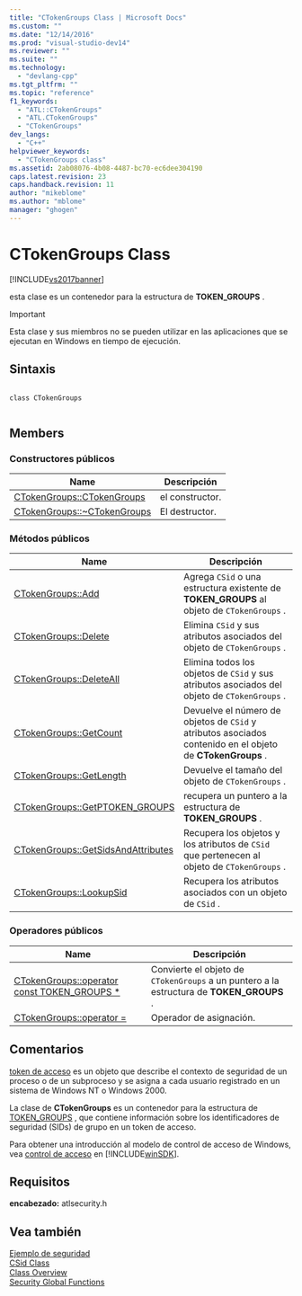 ```yaml
---
title: "CTokenGroups Class | Microsoft Docs"
ms.custom: ""
ms.date: "12/14/2016"
ms.prod: "visual-studio-dev14"
ms.reviewer: ""
ms.suite: ""
ms.technology: 
  - "devlang-cpp"
ms.tgt_pltfrm: ""
ms.topic: "reference"
f1_keywords: 
  - "ATL::CTokenGroups"
  - "ATL.CTokenGroups"
  - "CTokenGroups"
dev_langs: 
  - "C++"
helpviewer_keywords: 
  - "CTokenGroups class"
ms.assetid: 2ab08076-4b08-4487-bc70-ec6dee304190
caps.latest.revision: 23
caps.handback.revision: 11
author: "mikeblome"
ms.author: "mblome"
manager: "ghogen"
---
```

# CTokenGroups Class
[!INCLUDE[vs2017banner](../../assembler/inline/includes/vs2017banner.md)]

esta clase es un contenedor para la estructura de **TOKEN\_GROUPS** .  
  
> [!IMPORTANT]
>  Esta clase y sus miembros no se pueden utilizar en las aplicaciones que se ejecutan en Windows en tiempo de ejecución.  
  
## Sintaxis  
  
```  
  
class CTokenGroups  
  
```  
  
## Members  
  
### Constructores públicos  
  
|Name|Descripción|  
|----------|-----------------|  
|[CTokenGroups::CTokenGroups](../Topic/CTokenGroups::CTokenGroups.md)|el constructor.|  
|[CTokenGroups::~CTokenGroups](../Topic/CTokenGroups::~CTokenGroups.md)|El destructor.|  
  
### Métodos públicos  
  
|Name|Descripción|  
|----------|-----------------|  
|[CTokenGroups::Add](../Topic/CTokenGroups::Add.md)|Agrega `CSid` o una estructura existente de **TOKEN\_GROUPS** al objeto de `CTokenGroups` .|  
|[CTokenGroups::Delete](../Topic/CTokenGroups::Delete.md)|Elimina `CSid` y sus atributos asociados del objeto de `CTokenGroups` .|  
|[CTokenGroups::DeleteAll](../Topic/CTokenGroups::DeleteAll.md)|Elimina todos los objetos de `CSid` y sus atributos asociados del objeto de `CTokenGroups` .|  
|[CTokenGroups::GetCount](../Topic/CTokenGroups::GetCount.md)|Devuelve el número de objetos de `CSid` y atributos asociados contenido en el objeto de **CTokenGroups** .|  
|[CTokenGroups::GetLength](../Topic/CTokenGroups::GetLength.md)|Devuelve el tamaño del objeto de `CTokenGroups` .|  
|[CTokenGroups::GetPTOKEN\_GROUPS](../Topic/CTokenGroups::GetPTOKEN_GROUPS.md)|recupera un puntero a la estructura de **TOKEN\_GROUPS** .|  
|[CTokenGroups::GetSidsAndAttributes](../Topic/CTokenGroups::GetSidsAndAttributes.md)|Recupera los objetos y los atributos de `CSid` que pertenecen al objeto de `CTokenGroups` .|  
|[CTokenGroups::LookupSid](../Topic/CTokenGroups::LookupSid.md)|Recupera los atributos asociados con un objeto de `CSid` .|  
  
### Operadores públicos  
  
|Name|Descripción|  
|----------|-----------------|  
|[CTokenGroups::operator const TOKEN\_GROUPS \*](../Topic/CTokenGroups::operator%20const%20TOKEN_GROUPS%20*.md)|Convierte el objeto de `CTokenGroups` a un puntero a la estructura de **TOKEN\_GROUPS** .|  
|[CTokenGroups::operator \=](../Topic/CTokenGroups::operator%20=.md)|Operador de asignación.|  
  
## Comentarios  
 [token de acceso](http://msdn.microsoft.com/library/windows/desktop/aa374909) es un objeto que describe el contexto de seguridad de un proceso o de un subproceso y se asigna a cada usuario registrado en un sistema de Windows NT o Windows 2000.  
  
 La clase de **CTokenGroups** es un contenedor para la estructura de [TOKEN\_GROUPS](http://msdn.microsoft.com/library/windows/desktop/aa379624) , que contiene información sobre los identificadores de seguridad \(SIDs\) de grupo en un token de acceso.  
  
 Para obtener una introducción al modelo de control de acceso de Windows, vea [control de acceso](http://msdn.microsoft.com/library/windows/desktop/aa374860) en [!INCLUDE[winSDK](../../atl/includes/winsdk_md.md)].  
  
## Requisitos  
 **encabezado:** atlsecurity.h  
  
## Vea también  
 [Ejemplo de seguridad](../../top/visual-cpp-samples.md)   
 [CSid Class](../../atl/reference/csid-class.md)   
 [Class Overview](../../atl/atl-class-overview.md)   
 [Security Global Functions](../../atl/reference/security-global-functions.md)
